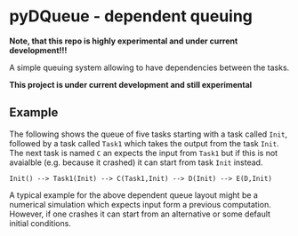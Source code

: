 # pyDQueue - dependent queuing

**Note, that this repo is highly experimental and under current development!!!**

A simple queuing system allowing to have dependencies between the tasks.

**This project is under current development and still experimental**


## Example
The following shows the queue of five tasks starting with a task called `Init`, followed 
by a task called `Task1` which takes the output from the task `Init`. The next task is named `C`
an expects the input from `Task1` but if this is not avaialble (e.g. because it crashed) it can 
start from task `Init` instead.

    Init() --> Task1(Init) --> C(Task1,Init) --> D(Init) --> E(D,Init)

A typical example for the above dependent queue layout might be a numerical simulation which expects 
input form a previous computation. However, if one crashes it can start from an alternative or some default 
initial conditions.